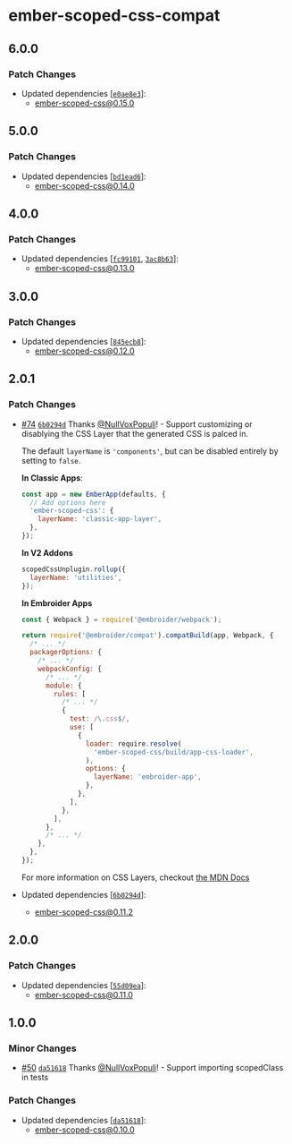 # ember-scoped-css-compat

## 6.0.0

### Patch Changes

- Updated dependencies [[`e0ae8e3`](https://github.com/soxhub/ember-scoped-css/commit/e0ae8e33af7072f54586c00aede887034e911503)]:
  - ember-scoped-css@0.15.0

## 5.0.0

### Patch Changes

- Updated dependencies [[`bd1ead6`](https://github.com/soxhub/ember-scoped-css/commit/bd1ead6f5af96ea0eb09b60bcd907c7e36c0ba43)]:
  - ember-scoped-css@0.14.0

## 4.0.0

### Patch Changes

- Updated dependencies [[`fc99101`](https://github.com/soxhub/ember-scoped-css/commit/fc99101560a313f52c426dc95032f40a94d1e754), [`3ac8b63`](https://github.com/soxhub/ember-scoped-css/commit/3ac8b63e3ba22ff60a073e4188b1873e112d9dd3)]:
  - ember-scoped-css@0.13.0

## 3.0.0

### Patch Changes

- Updated dependencies [[`845ecb8`](https://github.com/soxhub/ember-scoped-css/commit/845ecb88f70a3412445773167aebbc1dd8ebcf86)]:
  - ember-scoped-css@0.12.0

## 2.0.1

### Patch Changes

- [#74](https://github.com/soxhub/ember-scoped-css/pull/74) [`6b0294d`](https://github.com/soxhub/ember-scoped-css/commit/6b0294dc26fb07799a87b5de22ec28a17285cb7a) Thanks [@NullVoxPopuli](https://github.com/NullVoxPopuli)! - Support customizing or disablying the CSS Layer that the generated CSS is palced in.

  The default `layerName` is `'components'`, but can be disabled entirely by setting to `false`.

  **In Classic Apps**:

  ```js
  const app = new EmberApp(defaults, {
    // Add options here
    'ember-scoped-css': {
      layerName: 'classic-app-layer',
    },
  });
  ```

  **In V2 Addons**

  ```js
  scopedCssUnplugin.rollup({
    layerName: 'utilities',
  });
  ```

  **In Embroider Apps**

  ```js
  const { Webpack } = require('@embroider/webpack');

  return require('@embroider/compat').compatBuild(app, Webpack, {
    /* ... */
    packagerOptions: {
      /* ... */
      webpackConfig: {
        /* ... */
        module: {
          rules: [
            /* ... */
            {
              test: /\.css$/,
              use: [
                {
                  loader: require.resolve(
                    'ember-scoped-css/build/app-css-loader',
                  ),
                  options: {
                    layerName: 'embroider-app',
                  },
                },
              ],
            },
          ],
        },
        /* ... */
      },
    },
  });
  ```

  For more information on CSS Layers, checkout [the MDN Docs](https://developer.mozilla.org/en-US/docs/Web/CSS/@layer)

- Updated dependencies [[`6b0294d`](https://github.com/soxhub/ember-scoped-css/commit/6b0294dc26fb07799a87b5de22ec28a17285cb7a)]:
  - ember-scoped-css@0.11.2

## 2.0.0

### Patch Changes

- Updated dependencies [[`55d09ea`](https://github.com/soxhub/ember-scoped-css/commit/55d09ea84b6ce4fc0feb7231eb25dfde6ed8471a)]:
  - ember-scoped-css@0.11.0

## 1.0.0

### Minor Changes

- [#50](https://github.com/soxhub/ember-scoped-css/pull/50) [`da51618`](https://github.com/soxhub/ember-scoped-css/commit/da516183b564ac92e3993ed62e249d3f15ee1d00) Thanks [@NullVoxPopuli](https://github.com/NullVoxPopuli)! - Support importing scopedClass in tests

### Patch Changes

- Updated dependencies [[`da51618`](https://github.com/soxhub/ember-scoped-css/commit/da516183b564ac92e3993ed62e249d3f15ee1d00)]:
  - ember-scoped-css@0.10.0
